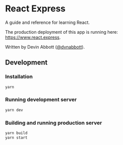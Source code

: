 # React Express

A guide and reference for learning React.

The production deployment of this app is running here: https://www.react.express.

Written by Devin Abbott ([@dvnabbott](https://twitter.com/dvnabbott)).

## Development

### Installation

```bash
yarn
```

### Running development server

```bash
yarn dev
```

### Building and running production server

```bash
yarn build
yarn start
```
